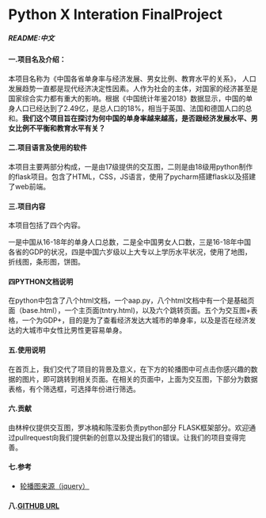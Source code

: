 # Python X Interation FinalProject

##### README:中文

#### 一.项目名及介绍：
本项目名称为《中国各省单身率与经济发展、男女比例、教育水平的关系》， 人口发展趋势一直都是现代经济决定性因素。人作为社会的主体，对国家的经济甚至是国家综合实力都有重大的影响。根据《中国统计年鉴2018》数据显示，中国的单身人口已经达到了2.49亿，是总人口的18%，相当于英国、法国和德国人口的总和。**我们这个项目旨在探讨为何中国的单身率越来越高，是否跟经济发展水平、男女比例不平衡和教育水平有关？**

#### 二.项目语言及使用的软件
本项目主要两部分构成，一是由17级提供的交互图，二则是由18级用python制作的flask项目。包含了HTML，CSS，JS语言，使用了pycharm搭建flask以及搭建了web前端。

#### 三.项目内容
本项目包括了四个内容。

一是中国从16-18年的单身人口总数，二是全中国男女人口数，三是16-18年中国各省的GDP的状况，四是中国六岁级以上大专以上学历水平状况，使用了地图，折线图，条形图，饼图。

#### 四PYTHON文档说明
在python中包含了八个html文档，一个aap.py，八个html文档中有一个是基础页面（base.html），一个主页面(tntry.html)，以及六个跳转页面。五个为交互图+表格，一个为GDP+，目的是为了查看经济发达大城市的单身率，以及是否在经济发达的大城市中女性比男性更容易单身。

#### 五.使用说明
在首页上，我们交代了项目的背景及意义，在下方的轮播图中可点击你感兴趣的数据的图片，即可跳转到相关页面。在相关的页面中，上面为交互图，下部分为数据表格，有个筛选框，可选择年份进行筛选。

#### 六.贡献
由林梓仪提供交互图，罗冰楠和陈滢影负责python部分 FLASK框架部分。欢迎通过pullrequest向我们提供新的创意以及提出我们的错误。让我们的项目变得完善。

#### 七.参考
- [轮播图来源（jquery）](http://www.jq22.com/jquery-info17666)

#### 八.[GITHUB URL](https://github.com/CNCYY/-Python-X-Interation-FinalProject)
